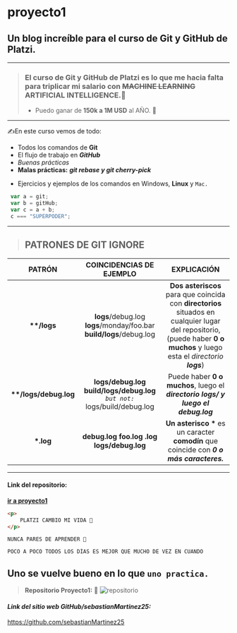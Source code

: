 # proyecto1

## Un blog increíble para el curso de Git y GitHub de Platzi.
---
> ### El curso de Git y GitHub de Platzi es lo que me hacia falta para triplicar mi salario con ~~MACHINE LEARNING~~ ARTIFICIAL INTELLIGENCE.🤖
>- Puedo ganar de **150k a 1M USD** al AÑO. 🤑 
---
✍️En este curso vemos de todo:

* Todos los comandos de **Git**
* El flujo de trabajo en ***GitHub***
* *Buenas prácticas*
* **Malas prácticas:** ***git rebase y git cherry-pick***
+ Ejercicios y ejemplos de los comandos en Windows, **Linux** y `Mac.`
```javascript
 var a = git;
 var b = gitHub;
 var c = a + b;
 c === "SUPERPODER";
```
***
> ## PATRONES DE GIT IGNORE
| PATRÓN  | COINCIDENCIAS DE EJEMPLO | EXPLICACIÓN |
| :-:  | :----: | :--: |
| **\**/logs** | **logs**/debug.log **logs**/monday/foo.bar **build/logs**/debug.log     | **Dos asteriscos** para que coincida con **directorios** situados en cualquier lugar del repositorio, (puede haber **0 o muchos** y luego esta el *directorio* ***logs***)     |
| **\**/logs/debug.log**     | **logs/debug.log** **build/logs/debug.log** *`but not:`* logs/build/debug.log   | Puede haber **0 o muchos**, luego el ***directorio logs/ y luego el debug.log***  |
| **\*.log** | **debug.log foo.log .log logs/debug.log** | **Un asterisco \*** es un caracter **comodín** que coincide con ***0 o más caracteres.***
___
#### Link del repositorio:
[**ir a proyecto1**](https://github.com/sebastianMartinez25/proyecto1)

```html
<p>
    PLATZI CAMBIO MI VIDA 🙌
</p>
```
    NUNCA PARES DE APRENDER 💚

~~~
POCO A POCO TODOS LOS DÍAS ES MEJOR QUE MUCHO DE VEZ EN CUANDO
~~~
Uno se vuelve bueno en lo que `uno practica.`
---

> **Repositorio Proyecto1:**  📸 
![repositorio](https://i.imgur.com/4dEYFG8.jpg "Home del repositorio proyecto1")

#### ***Link del sitio web GitHub/sebastianMartinez25:***
<https://github.com/sebastianMartinez25>



